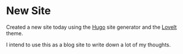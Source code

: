# New Site


Created a new site today using the [Hugo](https://gohugo.io/getting-started/quick-start/) site generator and the [LoveIt](https://themes.gohugo.io/loveit/) theme.

I intend to use this as a blog site to write down a lot of my thoughts. 